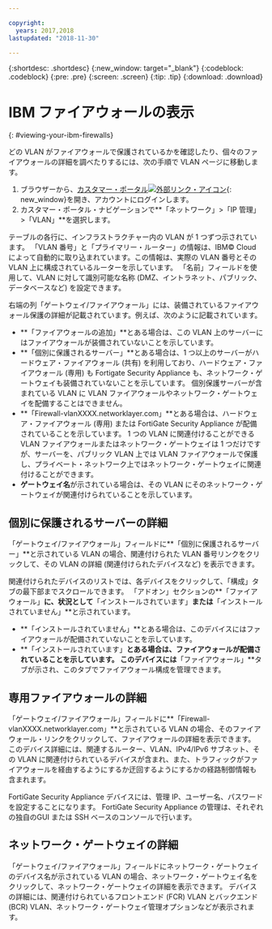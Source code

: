 ```yaml
---

copyright:
  years: 2017,2018
lastupdated: "2018-11-30"

---
```


{:shortdesc: .shortdesc}
{:new_window: target="_blank"}
{:codeblock: .codeblock}
{:pre: .pre}
{:screen: .screen}
{:tip: .tip}
{:download: .download}

# IBM ファイアウォールの表示
{: #viewing-your-ibm-firewalls}

どの VLAN がファイアウォールで保護されているかを確認したり、個々のファイアウォールの詳細を調べたりするには、次の手順で VLAN ページに移動します。

1. ブラウザーから、[カスタマー・ポータル![外部リンク・アイコン](../../icons/launch-glyph.svg "外部リンク・アイコン")](https://control.softlayer.com/){: new_window}を開き、アカウントにログインします。
2. カスタマー・ポータル・ナビゲーションで**「ネットワーク」>「IP 管理」>「VLAN」**を選択します。

テーブルの各行に、インフラストラクチャー内の VLAN が 1 つずつ示されています。 「VLAN 番号」と「プライマリー・ルーター」の情報は、IBM© Cloud によって自動的に取り込まれています。この情報は、実際の VLAN 番号とその VLAN 上に構成されているルーターを示しています。 「名前」フィールドを使用して、VLAN に対して識別可能な名称 (DMZ、イントラネット、パブリック、データベースなど) を設定できます。

右端の列「ゲートウェイ/ファイアウォール」には、装備されているファイアウォール保護の詳細が記載されています。例えば、次のように記載されています。

- **「ファイアウォールの追加」**とある場合は、この VLAN 上のサーバーにはファイアウォールが装備されていないことを示しています。
- **「個別に保護されるサーバー」**とある場合は、1 つ以上のサーバーがハードウェア・ファイアウォール (共有) を利用しており、ハードウェア・ファイアウォール (専用) も Fortigate Security Appliance も、ネットワーク・ゲートウェイも装備されていないことを示しています。 個別保護サーバーが含まれている VLAN に VLAN ファイアウォールやネットワーク・ゲートウェイを配備することはできません。
- **「Firewall-vlanXXXX.networklayer.com」**とある場合は、ハードウェア・ファイアウォール (専用) または FortiGate Security Appliance が配備されていることを示しています。 1 つの VLAN に関連付けることができる VLAN ファイアウォールまたはネットワーク・ゲートウェイは 1 つだけですが、サーバーを、パブリック VLAN 上では VLAN ファイアウォールで保護し、プライベート・ネットワーク上ではネットワーク・ゲートウェイに関連付けることができます。
- **ゲートウェイ名**が示されている場合は、その VLAN にそのネットワーク・ゲートウェイが関連付けられていることを示しています。

## 個別に保護されるサーバーの詳細

「ゲートウェイ/ファイアウォール」フィールドに**「個別に保護されるサーバー」**と示されている VLAN の場合、関連付けられた VLAN 番号リンクをクリックして、その VLAN の詳細 (関連付けられたデバイスなど) を表示できます。

関連付けられたデバイスのリストでは、各デバイスをクリックして、「構成」タブの最下部までスクロールできます。 「アドオン」セクションの**「ファイアウォール」**に、状況として**「インストールされています」**または**「インストールされていません」**と示されています。

- **「インストールされていません」**とある場合は、このデバイスにはファイアウォールが配備されていないことを示しています。
- **「インストールされています」**とある場合は、ファイアウォールが配備されていることを示しています。 このデバイスには**「ファイアウォール」**タブが示され、このタブでファイアウォール構成を管理できます。

## 専用ファイアウォールの詳細

「ゲートウェイ/ファイアウォール」フィールドに**「Firewall-vlanXXXX.networklayer.com」**と示されている VLAN の場合、そのファイアウォール・リンクをクリックして、ファイアウォールの詳細を表示できます。 このデバイス詳細には、関連するルーター、VLAN、IPv4/IPv6 サブネット、その VLAN に関連付けられているデバイスが含まれ、また、トラフィックがファイアウォールを経由するようにするか迂回するようにするかの経路制御情報も含まれます。

FortiGate Security Appliance デバイスには、管理 IP、ユーザー名、パスワードを設定することになります。  FortiGate Security Appliance の管理は、それぞれの独自のGUI または SSH ベースのコンソールで行います。

## ネットワーク・ゲートウェイの詳細

「ゲートウェイ/ファイアウォール」フィールドにネットワーク・ゲートウェイのデバイス名が示されている VLAN の場合、ネットワーク・ゲートウェイ名をクリックして、ネットワーク・ゲートウェイの詳細を表示できます。 デバイスの詳細には、関連付けられているフロントエンド (FCR) VLAN とバックエンド (BCR) VLAN、ネットワーク・ゲートウェイ管理オプションなどが表示されます。
